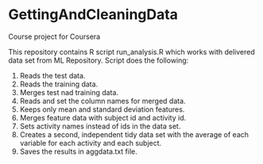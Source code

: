 # GettingAndCleaningData
Course project for Coursera

This repository contains R script run_analysis.R which works with delivered data set from ML Repository.
Script does the following:

1. Reads the test data.
2. Reads the training data.
3. Merges test nad training data.
4. Reads and set the column names for merged data.
5. Keeps only mean and standard deviation features.
6. Merges feature data with subject id and activity id.
7. Sets activity names instead of ids in the data set.
8. Creates a second, independent tidy data set with the average of each variable for each activity and each subject.
9. Saves the results in aggdata.txt file.
  
  
